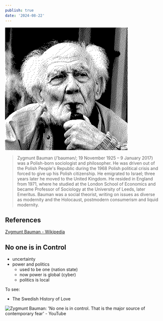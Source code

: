 ```yaml
---
publish: true
date: '2024-08-22'
---
```


![200](dither_it_Bauman-Profil.jpg)

> Zygmunt Bauman (/ˈbaʊmən/; 19 November 1925 – 9 January 2017) was a Polish-born sociologist and philosopher. He was driven out of the Polish People's Republic during the 1968 Polish political crisis and forced to give up his Polish citizenship. He emigrated to Israel; three years later he moved to the United Kingdom. He resided in England from 1971, where he studied at the London School of Economics and became Professor of Sociology at the University of Leeds, later Emeritus. Bauman was a social theorist, writing on issues as diverse as modernity and the Holocaust, postmodern consumerism and liquid modernity.

## References

[Zygmunt Bauman - Wikipedia](https://en.wikipedia.org/wiki/Zygmunt_Bauman)
## No one is in Control

- uncertainty
- power and politics
	- used to be one (nation state)
	- now power is global (cyber)
	- politics is local


To see:

- The Swedish History of Love

![Zygmunt Bauman: 'No one is in control. That is the major source of contemporary fear' - YouTube](https://www.youtube.com/watch?v=73Nmv-4jvSc)
